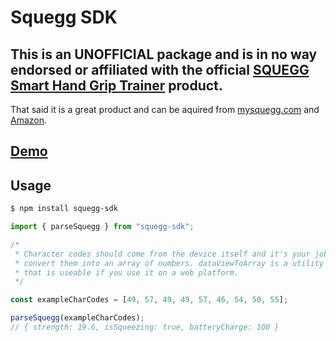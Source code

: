 # Squegg SDK

## This is an UNOFFICIAL package and is in no way endorsed or affiliated with the official [SQUEGG Smart Hand Grip Trainer](https://mysquegg.com/) product.

That said it is a great product and can be aquired from [mysquegg.com](https://mysquegg.com/product/squegg-digital-grip-strengthener/) and [Amazon](https://www.amazon.com/SQUEGG-The-Smart-Squeeze-Ball/dp/B07GRS5BXS).

## [Demo](https://codesandbox.io/s/squeggreact-nf3c5)

## Usage

```sh
$ npm install squegg-sdk
```

```javascript
import { parseSquegg } from "squegg-sdk";

/* 
 * Character codes should come from the device itself and it's your job to
 * convert them into an array of numbers. dataViewToArray is a utility function
 * that is useable if you use it on a web platform.
 */

const exampleCharCodes = [49, 57, 49, 49, 57, 46, 54, 50, 55];

parseSquegg(exampleCharCodes);
// { strength: 19.6, isSqueezing: true, batteryCharge: 100 }

```
